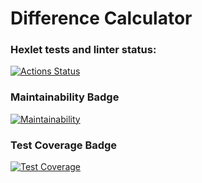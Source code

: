 # Difference Calculator

### Hexlet tests and linter status:
[![Actions Status](https://github.com/bsa2609/java-project-71/actions/workflows/hexlet-check.yml/badge.svg)](https://github.com/bsa2609/java-project-71/actions)

### Maintainability Badge
[![Maintainability](https://api.codeclimate.com/v1/badges/5adee39f96ab91910ea2/maintainability)](https://codeclimate.com/github/bsa2609/java-project-71/maintainability)

### Test Coverage Badge
[![Test Coverage](https://api.codeclimate.com/v1/badges/5adee39f96ab91910ea2/test_coverage)](https://codeclimate.com/github/bsa2609/java-project-71/test_coverage)
